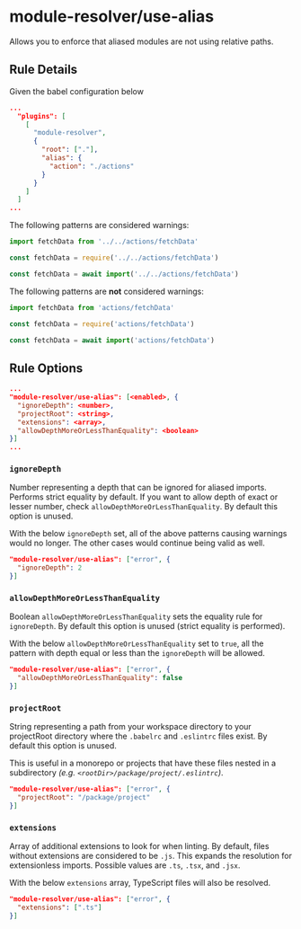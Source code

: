 # module-resolver/use-alias

Allows you to enforce that aliased modules are not using relative paths.

## Rule Details

Given the babel configuration below

```json
...
  "plugins": [
    [
      "module-resolver",
      {
        "root": ["."],
        "alias": {
          "action": "./actions"
        }
      }
    ]
  ]
...
```

The following patterns are considered warnings:

```js
import fetchData from '../../actions/fetchData'
```

```js
const fetchData = require('../../actions/fetchData')
```

```js
const fetchData = await import('../../actions/fetchData')
```

The following patterns are **not** considered warnings:

```js
import fetchData from 'actions/fetchData'
```

```js
const fetchData = require('actions/fetchData')
```

```js
const fetchData = await import('actions/fetchData')
```

## Rule Options

```json
...
"module-resolver/use-alias": [<enabled>, {
  "ignoreDepth": <number>,
  "projectRoot": <string>,
  "extensions": <array>,
  "allowDepthMoreOrLessThanEquality": <boolean>
}]
...
```

### `ignoreDepth`

Number representing a depth that can be ignored for aliased imports. Performs strict equality by default. If you want to allow depth of exact or lesser number, check `allowDepthMoreOrLessThanEquality`. By default this option is unused.

With the below `ignoreDepth` set, all of the above patterns causing warnings would no longer. The other cases would continue being valid as well.

```json
"module-resolver/use-alias": ["error", {
  "ignoreDepth": 2
}]
```

### `allowDepthMoreOrLessThanEquality`

Boolean `allowDepthMoreOrLessThanEquality` sets the equality rule for `ignoreDepth`. By default this option is unused (strict equality is performed).

With the below `allowDepthMoreOrLessThanEquality` set to `true`, all the pattern with depth equal or less than the `ignoreDepth` will be allowed.

```json
"module-resolver/use-alias": ["error", {
  "allowDepthMoreOrLessThanEquality": false
}]
```

### `projectRoot`

String representing a path from your workspace directory to your projectRoot directory where the `.babelrc` and `.eslintrc` files exist. By default this option is unused.

This is useful in a monorepo or projects that have these files nested in a subdirectory _(e.g. `<rootDir>/package/project/.eslintrc`)_.

```json
"module-resolver/use-alias": ["error", {
  "projectRoot": "/package/project"
}]
```

### `extensions`

Array of additional extensions to look for when linting. By default, files without extensions are considered to be `.js`. This expands the resolution for extensionless imports. Possible values are `.ts`, `.tsx`, and `.jsx`.

With the below `extensions` array, TypeScript files will also be resolved.

```json
"module-resolver/use-alias": ["error", {
  "extensions": [".ts"]
}]
```
